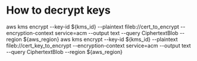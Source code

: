 # How to decrypt keys

aws kms encrypt --key-id ${kms_id} --plaintext fileb://cert_to_encrypt --encryption-context service=acm --output text --query CiphertextBlob --region ${aws_region}
aws kms encrypt --key-id ${kms_id} --plaintext fileb://cert_key_to_encrypt --encryption-context service=acm --output text --query CiphertextBlob --region ${aws_region}